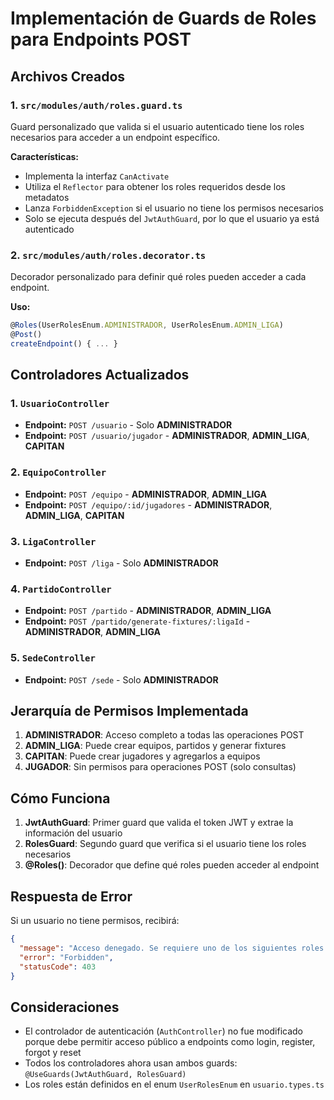 # Implementación de Guards de Roles para Endpoints POST

## Archivos Creados

### 1. `src/modules/auth/roles.guard.ts`
Guard personalizado que valida si el usuario autenticado tiene los roles necesarios para acceder a un endpoint específico.

**Características:**
- Implementa la interfaz `CanActivate`
- Utiliza el `Reflector` para obtener los roles requeridos desde los metadatos
- Lanza `ForbiddenException` si el usuario no tiene los permisos necesarios
- Solo se ejecuta después del `JwtAuthGuard`, por lo que el usuario ya está autenticado

### 2. `src/modules/auth/roles.decorator.ts`
Decorador personalizado para definir qué roles pueden acceder a cada endpoint.

**Uso:**
```typescript
@Roles(UserRolesEnum.ADMINISTRADOR, UserRolesEnum.ADMIN_LIGA)
@Post()
createEndpoint() { ... }
```

## Controladores Actualizados

### 1. `UsuarioController`
- **Endpoint:** `POST /usuario` - Solo **ADMINISTRADOR**
- **Endpoint:** `POST /usuario/jugador` - **ADMINISTRADOR**, **ADMIN_LIGA**, **CAPITAN**

### 2. `EquipoController`
- **Endpoint:** `POST /equipo` - **ADMINISTRADOR**, **ADMIN_LIGA**
- **Endpoint:** `POST /equipo/:id/jugadores` - **ADMINISTRADOR**, **ADMIN_LIGA**, **CAPITAN**

### 3. `LigaController`
- **Endpoint:** `POST /liga` - Solo **ADMINISTRADOR**

### 4. `PartidoController`
- **Endpoint:** `POST /partido` - **ADMINISTRADOR**, **ADMIN_LIGA**
- **Endpoint:** `POST /partido/generate-fixtures/:ligaId` - **ADMINISTRADOR**, **ADMIN_LIGA**

### 5. `SedeController`
- **Endpoint:** `POST /sede` - Solo **ADMINISTRADOR**

## Jerarquía de Permisos Implementada

1. **ADMINISTRADOR**: Acceso completo a todas las operaciones POST
2. **ADMIN_LIGA**: Puede crear equipos, partidos y generar fixtures
3. **CAPITAN**: Puede crear jugadores y agregarlos a equipos
4. **JUGADOR**: Sin permisos para operaciones POST (solo consultas)

## Cómo Funciona

1. **JwtAuthGuard**: Primer guard que valida el token JWT y extrae la información del usuario
2. **RolesGuard**: Segundo guard que verifica si el usuario tiene los roles necesarios
3. **@Roles()**: Decorador que define qué roles pueden acceder al endpoint

## Respuesta de Error

Si un usuario no tiene permisos, recibirá:
```json
{
  "message": "Acceso denegado. Se requiere uno de los siguientes roles: administrador, admin_liga",
  "error": "Forbidden",
  "statusCode": 403
}
```

## Consideraciones

- El controlador de autenticación (`AuthController`) no fue modificado porque debe permitir acceso público a endpoints como login, register, forgot y reset
- Todos los controladores ahora usan ambos guards: `@UseGuards(JwtAuthGuard, RolesGuard)`
- Los roles están definidos en el enum `UserRolesEnum` en `usuario.types.ts`
